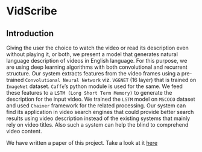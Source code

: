 # VidScribe

## Introduction
Giving the user the choice to watch the video or read its description even without playing it, or both, we present a model that generates natural language description of videos in English language. For this purpose, we are using deep learning algorithms with both convolutional and recurrent structure. Our system extracts features from the video frames using a pre-trained `Convolutional Neural Network` viz. `VGGNET` (16 layer) that is trained on `ImageNet` dataset. `Caffe`’s python module is used for the same. We feed these features to a `LSTM (Long Short Term Memory)` to generate the description for the input video. We trained the `LSTM` model on `MSCOCO` dataset and used `Chainer` framework for the related processing. Our system can find its application in video search engines that could provide better search results using video description instead of the existing systems that mainly rely on video titles. Also such a system can help the blind to comprehend video content.

We have written a paper of this project. Take a look at it [here](/project-paper.pdf)
